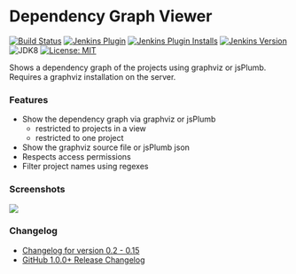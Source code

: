 Dependency Graph Viewer
=======================

[![Build Status](https://ci.jenkins.io/buildStatus/icon?job=Plugins/depgraph-view-plugin/master)](https://ci.jenkins.io/blue/organizations/jenkins/Plugins%2Fdepgraph-view-plugin/branches/)
[![Jenkins Plugin](https://img.shields.io/jenkins/plugin/v/depgraph-view.svg?label=latest%20version)](https://plugins.jenkins.io/depgraph-view)
[![Jenkins Plugin Installs](https://img.shields.io/jenkins/plugin/i/depgraph-view.svg?color=red)](https://plugins.jenkins.io/depgraph-view)
[![Jenkins Version](https://img.shields.io/badge/Jenkins-2.100-green.svg?label=min.%20Jenkins)](https://jenkins.io/download/)
![JDK8](https://img.shields.io/badge/jdk-8-yellow.svg?label=min.%20JDK)
[![License: MIT](https://img.shields.io/badge/license-MIT-yellow.svg)](https://opensource.org/licenses/MIT)

Shows a dependency graph of the projects using graphviz or jsPlumb. Requires a graphviz installation on the server.

### Features

- Show the dependency graph via graphviz or jsPlumb
    - restricted to projects in a view
    - restricted to one project
- Show the graphviz source file or jsPlumb json
- Respects access permissions
- Filter project names using regexes

### Screenshots

![](https://wiki.jenkins.io/download/attachments/48300042/depgraph-view-plugin-screen.png?version=1&modificationDate=1292334239000&api=v2)

### Changelog

- [Changelog for version 0.2 - 0.15](https://github.com/jenkinsci/depgraph-view-plugin/blob/master/CHANGELOG.md)
- [GitHub 1.0.0+ Release Changelog](https://github.com/jenkinsci/depgraph-view-plugin/releases)
